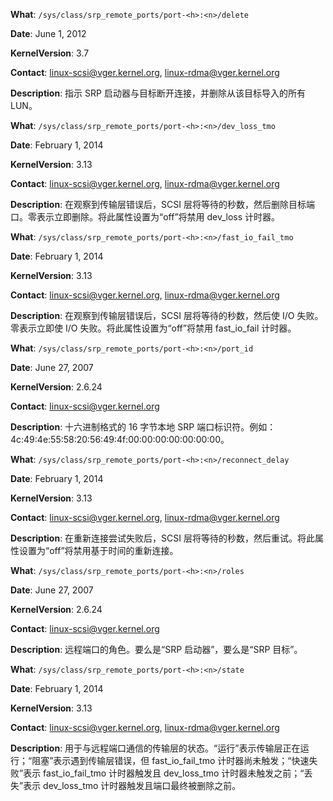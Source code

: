 **What**: `/sys/class/srp_remote_ports/port-<h>:<n>/delete`

**Date**: June 1, 2012

**KernelVersion**: 3.7

**Contact**: linux-scsi@vger.kernel.org, linux-rdma@vger.kernel.org

**Description**: 指示 SRP 启动器与目标断开连接，并删除从该目标导入的所有 LUN。

**What**: `/sys/class/srp_remote_ports/port-<h>:<n>/dev_loss_tmo`

**Date**: February 1, 2014

**KernelVersion**: 3.13

**Contact**: linux-scsi@vger.kernel.org, linux-rdma@vger.kernel.org

**Description**: 在观察到传输层错误后，SCSI 层将等待的秒数，然后删除目标端口。零表示立即删除。将此属性设置为“off”将禁用 dev_loss 计时器。

**What**: `/sys/class/srp_remote_ports/port-<h>:<n>/fast_io_fail_tmo`

**Date**: February 1, 2014

**KernelVersion**: 3.13

**Contact**: linux-scsi@vger.kernel.org, linux-rdma@vger.kernel.org

**Description**: 在观察到传输层错误后，SCSI 层将等待的秒数，然后使 I/O 失败。零表示立即使 I/O 失败。将此属性设置为“off”将禁用 fast_io_fail 计时器。

**What**: `/sys/class/srp_remote_ports/port-<h>:<n>/port_id`

**Date**: June 27, 2007

**KernelVersion**: 2.6.24

**Contact**: linux-scsi@vger.kernel.org

**Description**: 十六进制格式的 16 字节本地 SRP 端口标识符。例如：4c:49:4e:55:58:20:56:49:4f:00:00:00:00:00:00:00。

**What**: `/sys/class/srp_remote_ports/port-<h>:<n>/reconnect_delay`

**Date**: February 1, 2014

**KernelVersion**: 3.13

**Contact**: linux-scsi@vger.kernel.org, linux-rdma@vger.kernel.org

**Description**: 在重新连接尝试失败后，SCSI 层将等待的秒数，然后重试。将此属性设置为“off”将禁用基于时间的重新连接。

**What**: `/sys/class/srp_remote_ports/port-<h>:<n>/roles`

**Date**: June 27, 2007

**KernelVersion**: 2.6.24

**Contact**: linux-scsi@vger.kernel.org

**Description**: 远程端口的角色。要么是“SRP 启动器”，要么是“SRP 目标”。

**What**: `/sys/class/srp_remote_ports/port-<h>:<n>/state`

**Date**: February 1, 2014

**KernelVersion**: 3.13

**Contact**: linux-scsi@vger.kernel.org, linux-rdma@vger.kernel.org

**Description**: 用于与远程端口通信的传输层的状态。“运行”表示传输层正在运行；“阻塞”表示遇到传输层错误，但 fast_io_fail_tmo 计时器尚未触发；“快速失败”表示 fast_io_fail_tmo 计时器触发且 dev_loss_tmo 计时器未触发之前；“丢失”表示 dev_loss_tmo 计时器触发且端口最终被删除之前。